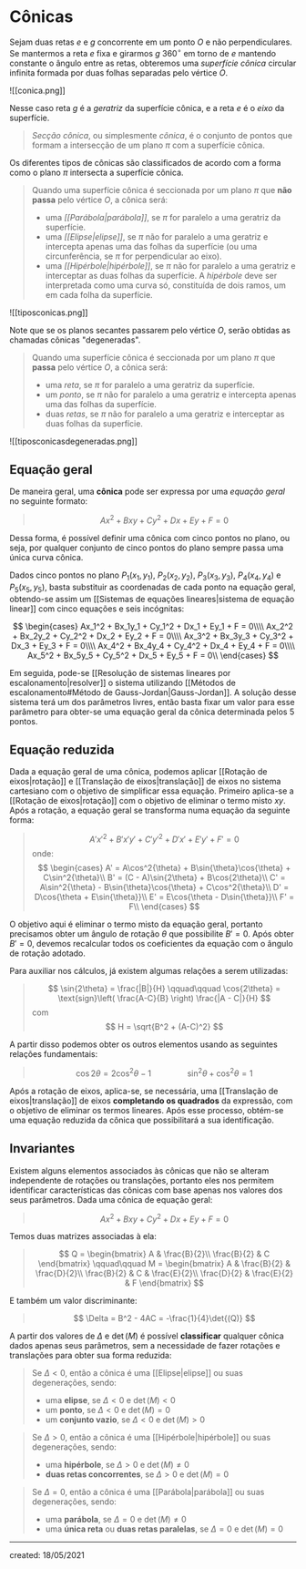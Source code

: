 # Cônicas
Sejam duas retas $e$ e $g$ concorrente em um ponto $O$ e não perpendiculares. Se mantermos a reta $e$ fixa e girarmos $g$ $360^{\circ}$ em torno de $e$ mantendo constante o ângulo entre as retas, obteremos uma *superfície cônica* circular infinita formada por duas folhas separadas pelo vértice $O$.

![[conica.png]]

Nesse caso reta $g$ é a *geratriz* da superfície cônica, e a reta $e$ é o *eixo* da superfície.

> *Secção cônica*, ou simplesmente *cônica*, é o conjunto de pontos que formam a intersecção de um plano $\pi$ com a superfície cônica.

Os diferentes tipos de cônicas são classificados de acordo com a forma como o plano $\pi$ intersecta a superfície cônica.

> Quando uma superfície cônica é seccionada por um plano $\pi$ que **não passa** pelo vértice $O$, a cônica será:
> - uma *[[Parábola|parábola]]*, se $\pi$ for paralelo a uma geratriz da superfície.
> - uma *[[Elipse|elipse]]*, se $\pi$ não for paralelo a uma geratriz e intercepta apenas uma das folhas da superfície (ou uma circunferência, se $\pi$ for perpendicular ao eixo).
> - uma *[[Hipérbole|hipérbole]]*, se $\pi$ não for paralelo a uma geratriz e interceptar as duas folhas da superfície. A *hipérbole* deve ser interpretada como uma curva só, constituída de dois ramos, um em cada folha da superfície.

![[tiposconicas.png]]

Note que se os planos secantes passarem pelo vértice $O$, serão obtidas as chamadas cônicas "degeneradas".

> Quando uma superfície cônica é seccionada por um plano $\pi$ que **passa** pelo vértice $O$, a cônica será:
> - uma *reta*, se $\pi$ for paralelo a uma geratriz da superfície.
> - um *ponto*, se $\pi$ não for paralelo a uma geratriz e intercepta apenas uma das folhas da superfície.
> - duas *retas*, se $\pi$ não for paralelo a uma geratriz e interceptar as duas folhas da superfície.

![[tiposconicasdegeneradas.png]]

## Equação geral
De maneira geral, uma **cônica** pode ser expressa por uma *equação geral* no seguinte formato:

>$$
  Ax^2 + Bxy + Cy^2 + Dx + Ey + F = 0
>$$

Dessa forma, é possível definir uma cônica com cinco pontos no plano, ou seja, por qualquer conjunto de cinco pontos do plano sempre passa uma única curva cônica.

Dados cinco pontos no plano $P_1(x_1, y_1)$, $P_2(x_2, y_2)$, $P_3(x_3, y_3)$, $P_4(x_4, y_4)$ e $P_5(x_5, y_5)$, basta substituir as coordenadas de cada ponto na equação geral, obtendo-se assim um [[Sistemas de equações lineares|sistema de equação linear]] com cinco equações e seis incógnitas:

$$
  \begin{cases}
    Ax_1^2 + Bx_1y_1 + Cy_1^2 + Dx_1 + Ey_1 + F = 0\\\\
    Ax_2^2 + Bx_2y_2 + Cy_2^2 + Dx_2 + Ey_2 + F = 0\\\\
    Ax_3^2 + Bx_3y_3 + Cy_3^2 + Dx_3 + Ey_3 + F = 0\\\\
    Ax_4^2 + Bx_4y_4 + Cy_4^2 + Dx_4 + Ey_4 + F = 0\\\\
    Ax_5^2 + Bx_5y_5 + Cy_5^2 + Dx_5 + Ey_5 + F = 0\\
  \end{cases}
$$

Em seguida, pode-se [[Resolução de sistemas lineares por escalonamento|resolver]] o sistema utilizando [[Métodos de escalonamento#Método de Gauss-Jordan|Gauss-Jordan]]. A solução desse sistema terá um dos parâmetros livres, então basta fixar um valor para esse parâmetro para obter-se uma equação geral da cônica determinada pelos 5 pontos.

## Equação reduzida
Dada a equação geral de uma cônica, podemos aplicar [[Rotação de eixos|rotação]] e [[Translação de eixos|translação]] de eixos no sistema cartesiano com o objetivo de simplificar essa equação.
Primeiro aplica-se a [[Rotação de eixos|rotação]] com o objetivo de eliminar o termo misto $xy$. Após a rotação, a equação geral se transforma numa equação da seguinte forma:

>$$
  A'x'^2 + B'x'y' + C'y'^2 + D'x' + E'y' + F' = 0
>$$
>onde:
>$$
\begin{cases}
  A' = A\cos^2{\theta} + B\sin{\theta}\cos{\theta} + C\sin^2{\theta}\\
  B' = (C - A)\sin{2\theta} + B\cos{2\theta}\\
  C' = A\sin^2{\theta} - B\sin{\theta}\cos{\theta} + C\cos^2{\theta}\\
  D' = D\cos{\theta + E\sin{\theta}}\\
  E' = E\cos{\theta - D\sin{\theta}}\\
  F' = F\\
\end{cases}
>$$

O objetivo aqui é eliminar o termo misto da equação geral, portanto precisamos obter um ângulo de rotação $\theta$ que possibilite $B' = 0$. Após obter $B' = 0$, devemos recalcular todos os coeficientes da equação com o ângulo de rotação adotado.

Para auxiliar nos cálculos, já existem algumas relações a serem utilizadas:
>$$
  \sin{2\theta} = \frac{|B|}{H} \qquad\qquad \cos{2\theta} = \text{sign}\left( \frac{A-C}{B} \right) \frac{|A - C|}{H}
>$$
>com
>$$
  H = \sqrt{B^2 + (A-C)^2}
>$$

A partir disso podemos obter os outros elementos usando as seguintes relações fundamentais:
>$$
  \cos{2\theta} = 2 \cos^2{\theta} - 1 \qquad\qquad \sin^2{\theta} + \cos^2{\theta} = 1
>$$

Após a rotação de eixos, aplica-se, se necessária, uma [[Translação de eixos|translação]] de eixos **completando os quadrados** da expressão, com o objetivo de eliminar os termos lineares. Após esse processo, obtém-se uma equação reduzida da cônica que possibilitará a sua identificação.

## Invariantes
Existem alguns elementos associados às cônicas que não se alteram independente de rotações ou translações, portanto eles nos permitem identificar características das cônicas com base apenas nos valores dos seus parâmetros.
Dada uma cônica de equação geral:

>$$
  Ax^2 + Bxy + Cy^2 + Dx + Ey + F = 0
>$$

Temos duas matrizes associadas à ela:

>$$
Q =
\begin{bmatrix}
  A & \frac{B}{2}\\
  \frac{B}{2} & C
\end{bmatrix}
\qquad\qquad
M =
\begin{bmatrix}
  A & \frac{B}{2} & \frac{D}{2}\\
  \frac{B}{2} & C & \frac{E}{2}\\
  \frac{D}{2} & \frac{E}{2} & F
\end{bmatrix}
>$$

E também um valor discriminante:
>$$
  \Delta = B^2 - 4AC = -\frac{1}{4}\det{(Q)}
>$$

A partir dos valores de $\Delta$ e $\det{(M)}$ é possível **classificar** qualquer cônica dados apenas seus parâmetros, sem a necessidade de fazer rotações e translações para obter sua forma reduzida:

> Se $\Delta < 0$, então a cônica é uma [[Elipse|elipse]] ou suas degenerações, sendo:
> - uma **elipse**, se $\Delta < 0$ e $\det{(M)} < 0$
> - um **ponto**, se $\Delta < 0$ e $\det{(M)} = 0$
> - um **conjunto vazio**, se $\Delta < 0$ e $\det{(M)} > 0$

> Se $\Delta > 0$, então a cônica é uma [[Hipérbole|hipérbole]] ou suas degenerações, sendo:
> - uma **hipérbole**, se $\Delta > 0$ e $\det{(M)} \neq 0$
> - **duas retas concorrentes**, se $\Delta > 0$ e $\det{(M)} = 0$

> Se $\Delta = 0$, então a cônica é uma [[Parábola|parábola]] ou suas degenerações, sendo:
> - uma **parábola**, se $\Delta = 0$ e $\det{(M)} \neq 0$
> - uma **única reta** ou **duas retas paralelas**, se $\Delta = 0$ e $\det{(M)} = 0$

---

created: 18/05/2021
